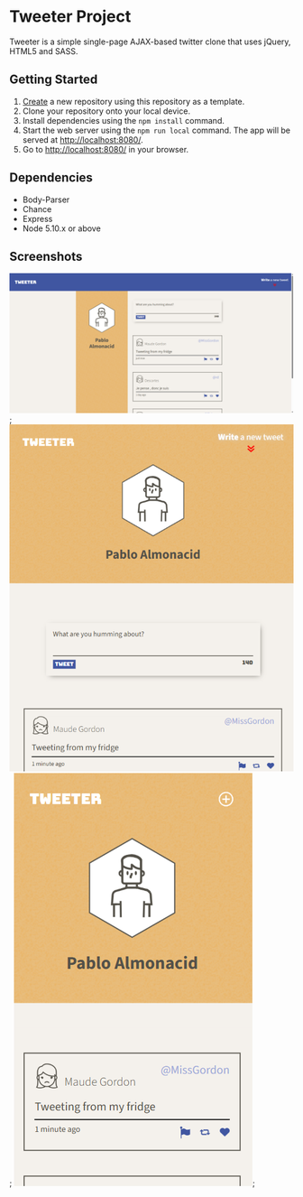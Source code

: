 # Tweeter Project

Tweeter is a simple single-page AJAX-based twitter clone that uses jQuery, HTML5 and SASS. 

## Getting Started

1. [Create](https://docs.github.com/en/repositories/creating-and-managing-repositories/creating-a-repository-from-a-template) a new repository using this repository as a template.
2. Clone your repository onto your local device.
3. Install dependencies using the `npm install` command.
3. Start the web server using the `npm run local` command. The app will be served at <http://localhost:8080/>.
4. Go to <http://localhost:8080/> in your browser.

## Dependencies

- Body-Parser
- Chance 
- Express
- Node 5.10.x or above


## Screenshots

!["Screenshot of desktop version"](https://github.com/Marpace/tweeter/blob/master/docs/desktop.png?raw=true);
!["Screenshot of tablet version"](https://github.com/Marpace/tweeter/blob/master/docs/tablet.png?raw=true);
!["Screenshot of mobile version"](https://github.com/Marpace/tweeter/blob/master/docs/mobile.png?raw=true);